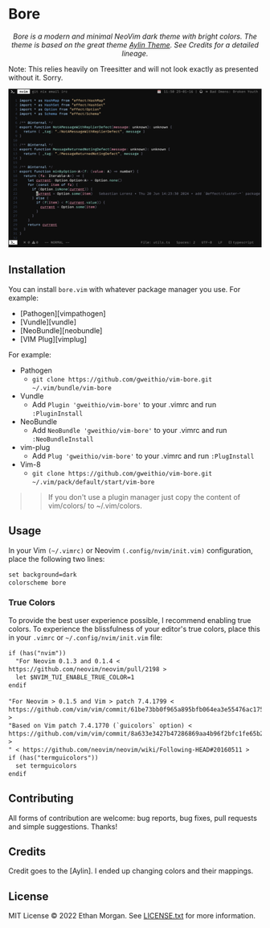 # Bore


<p align="center">
    <em>Bore is a modern and minimal NeoVim dark theme with bright colors. The theme is based on the great theme <a href="https://github.com/AhmedAbdulrahman/aylin.vim">Aylin Theme</a>. See Credits for a detailed lineage.</em>
</p>

Note: This relies heavily on Treesitter and will not look exactly as presented without it. Sorry.

<p align="center">
  <img src="./images/screenshot.png" alt="Screenshot">
</p>

## Installation

You can install `bore.vim` with whatever package manager you use. For example:

- [Pathogen][vimpathogen]
- [Vundle][vundle]
- [NeoBundle][neobundle]
- [VIM Plug][vimplug]

For example:

- Pathogen
  - `git clone https://github.com/gweithio/vim-bore.git ~/.vim/bundle/vim-bore`
- Vundle
  - Add `Plugin 'gweithio/vim-bore'` to your .vimrc and run `:PluginInstall`
- NeoBundle
  - Add `NeoBundle 'gweithio/vim-bore'` to your .vimrc and run `:NeoBundleInstall`
- vim-plug
  - Add `Plug 'gweithio/vim-bore'` to your .vimrc and run `:PlugInstall`
- Vim-8
  - `git clone https://github.com/gweithio/vim-bore.git ~/.vim/pack/default/start/vim-bore`

> > If you don't use a plugin manager just copy the content of vim/colors/ to ~/.vim/colors.

## Usage

In your Vim `(~/.vimrc)` or Neovim `(.config/nvim/init.vim)` configuration, place the following two lines:

```vim
set background=dark
colorscheme bore
```

### True Colors

To provide the best user experience possible, I recommend enabling true colors. To experience the blissfulness of your editor's true colors, place this in your `.vimrc` or `~/.config/nvim/init.vim` file:

```vim
if (has("nvim"))
  "For Neovim 0.1.3 and 0.1.4 < https://github.com/neovim/neovim/pull/2198 >
  let $NVIM_TUI_ENABLE_TRUE_COLOR=1
endif

"For Neovim > 0.1.5 and Vim > patch 7.4.1799 < https://github.com/vim/vim/commit/61be73bb0f965a895bfb064ea3e55476ac175162 >
"Based on Vim patch 7.4.1770 (`guicolors` option) < https://github.com/vim/vim/commit/8a633e3427b47286869aa4b96f2bfc1fe65b25cd >
" < https://github.com/neovim/neovim/wiki/Following-HEAD#20160511 >
if (has("termguicolors"))
  set termguicolors
endif
```

## Contributing

All forms of contribution are welcome: bug reports, bug fixes, pull requests and simple suggestions. Thanks!

## Credits

Credit goes to the [Aylin]. I ended up changing colors and their mappings.

## License

MIT License © 2022 Ethan Morgan. See [LICENSE.txt](./LICENSE.txt) for more information.
